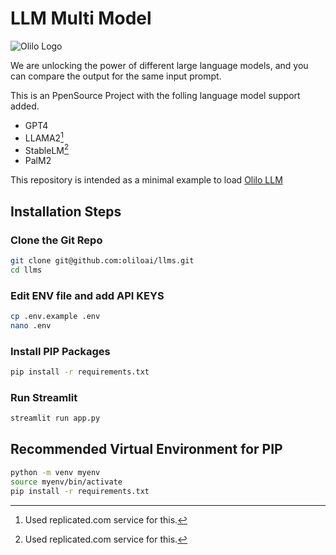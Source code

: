 # LLM Multi Model

![Olilo Logo](https://olilo.ai/images/logo.png)

We are unlocking the power of different large language models, and you can compare the output for the same input prompt.

This is an PpenSource Project with the folling language model support added.

* GPT4
* LLAMA2[^1]
* StableLM[^1]
* PalM2

This repository is intended as a minimal example to load [Olilo LLM](https://llms.olilo.ai/) 

## Installation Steps

### Clone the Git Repo
```bash
git clone git@github.com:oliloai/llms.git
cd llms

```

### Edit ENV file and add API KEYS
```bash
cp .env.example .env
nano .env 
```

### Install PIP Packages

```bash
pip install -r requirements.txt
```

### Run Streamlit

```bash
streamlit run app.py
```

## Recommended Virtual Environment for PIP
```bash
python -m venv myenv
source myenv/bin/activate
pip install -r requirements.txt
```

[^1]: Used replicated.com service for this.

